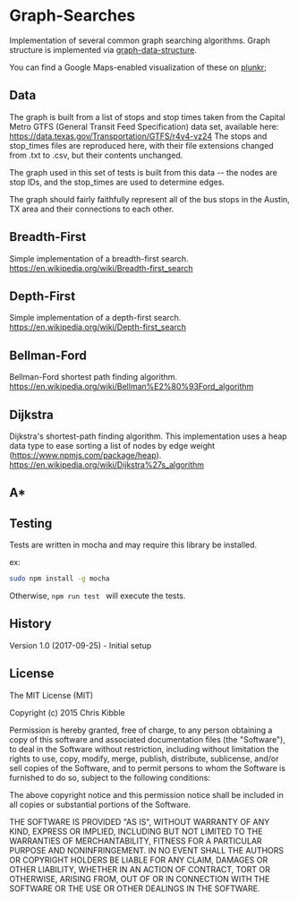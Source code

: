 # Graph-Searches
Implementation of several common graph searching algorithms.  Graph structure is implemented via [graph-data-structure](https://www.npmjs.com/package/graph-data-structure).

You can find a Google Maps-enabled visualization of these on [plunkr](http://run.plnkr.co/J5dMeNgjYKgdhWej/);

## Data
The graph is built from a list of stops and stop times taken from the Capital Metro GTFS (General Transit Feed Specification) data set, available here:
https://data.texas.gov/Transportation/GTFS/r4v4-vz24
The stops and stop_times files are reproduced here, with their file extensions changed from .txt to .csv, but their contents unchanged.

The graph used in this set of tests is built from this data -- the nodes are stop IDs, and the stop_times are used to determine edges.

The graph should fairly faithfully represent all of the bus stops in the Austin, TX area and their connections to each other.


## Breadth-First
Simple implementation of a breadth-first search.
https://en.wikipedia.org/wiki/Breadth-first_search

## Depth-First
Simple implementation of a depth-first search.
https://en.wikipedia.org/wiki/Depth-first_search

## Bellman-Ford
Bellman-Ford shortest path finding algorithm.
https://en.wikipedia.org/wiki/Bellman%E2%80%93Ford_algorithm

## Dijkstra
Dijkstra's shortest-path finding algorithm.  This implementation uses a heap data type to ease sorting a list of nodes by edge weight (https://www.npmjs.com/package/heap).
https://en.wikipedia.org/wiki/Dijkstra%27s_algorithm
## A*


## Testing
Tests are written in mocha and may require this library be installed.

ex:

```sh
sudo npm install -g mocha
```

Otherwise, ```npm run test ``` will execute the tests.

## History
 
Version 1.0 (2017-09-25) - Initial setup
 
## License
 
The MIT License (MIT)

Copyright (c) 2015 Chris Kibble

Permission is hereby granted, free of charge, to any person obtaining a copy of this software and associated documentation files (the "Software"), to deal in the Software without restriction, including without limitation the rights to use, copy, modify, merge, publish, distribute, sublicense, and/or sell copies of the Software, and to permit persons to whom the Software is furnished to do so, subject to the following conditions:

The above copyright notice and this permission notice shall be included in all copies or substantial portions of the Software.

THE SOFTWARE IS PROVIDED "AS IS", WITHOUT WARRANTY OF ANY KIND, EXPRESS OR IMPLIED, INCLUDING BUT NOT LIMITED TO THE WARRANTIES OF MERCHANTABILITY, FITNESS FOR A PARTICULAR PURPOSE AND NONINFRINGEMENT. IN NO EVENT SHALL THE AUTHORS OR COPYRIGHT HOLDERS BE LIABLE FOR ANY CLAIM, DAMAGES OR OTHER LIABILITY, WHETHER IN AN ACTION OF CONTRACT, TORT OR OTHERWISE, ARISING FROM, OUT OF OR IN CONNECTION WITH THE SOFTWARE OR THE USE OR OTHER DEALINGS IN THE SOFTWARE.
